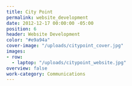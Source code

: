 ```yaml
---
title: City Point
permalink: website_development
date: 2012-12-17 00:00:00 -05:00
position: 6
header: Website Development
color: "#e9a94a"
cover-image: "/uploads/citypoint_cover.jpg"
images:
- row:
  - laptop: "/uploads/citypoint_website.jpg"
overview: false
work-category: Communications
---
```

